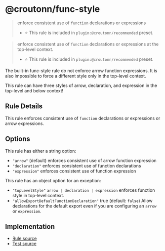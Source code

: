 # @croutonn/func-style
> enforce consistent use of `function` declarations or expressions
> - ⭐️ This rule is included in `plugin:@croutonn/recommended` preset.

> enforce consistent use of `function` declarations or expressions at the top-level context.
>
> - ⭐️ This rule is included in `plugin:@croutonn/recommended` preset.

The built-in func-style rule do not enforce arrow function expressions. It is also impossible to force a different style only in the top-level context.

This rule can have three styles of arrow, declaration, and expression in the top-level and below context!

## Rule Details

This rule enforces consistent use of `function` declarations or expressions or arrow expressions.

## Options

This rule has either a string option:

- `"arrow"` (default) enforces consistent use of arrow function expression
- `"declaration"` enforces consistent use of function declarations
- `"expression"` enforces consistent use of function expression

This rule has an object option for an exception:

- `"topLevelStyle"` `arrow | declaration | expression` enforces function style in top-level context.
- `"allowExportDefaultFunctionDeclaration"` true (default: `false`) Allow declarations for the default export even if you are configuring an `arrow` or `expression`.

## Implementation

- [Rule source](../../lib/rules/func-style.js)
- [Test source](../../tests/lib/rules/func-style.js)
